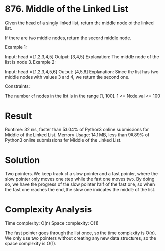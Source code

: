 # 876. Middle of the Linked List

Given the head of a singly linked list, return the middle node of the linked list.

If there are two middle nodes, return the second middle node.

Example 1:

Input: head = [1,2,3,4,5]
Output: [3,4,5]
Explanation: The middle node of the list is node 3.
Example 2:

Input: head = [1,2,3,4,5,6]
Output: [4,5,6]
Explanation: Since the list has two middle nodes with values 3 and 4, we return the second one.

Constraints:

The number of nodes in the list is in the range [1, 100].
1 <= Node.val <= 100

# Result

Runtime: 32 ms, faster than 53.04% of Python3 online submissions for Middle of the Linked List.
Memory Usage: 14.1 MB, less than 90.89% of Python3 online submissions for Middle of the Linked List.

# Solution

Two pointers. We keep track of a slow pointer and a fast pointer, where the slow pointer only moves one step while the fast one moves two. By doing so, we have the progress of the slow pointer half of the fast one, so when the fast one reaches the end, the slow one indicates the middle of the list.

# Complexity Analysis

Time complexity: O(n)
Space complexity: O(1)

The fast pointer goes through the list once, so the time complexity is O(n).
We only use two pointers without creating any new data structures, so the space complexity is O(1).
